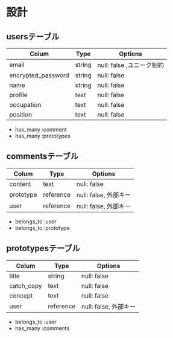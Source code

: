 # 設計

## usersテーブル

| Colum             | Type   | Options     |
| -----------       | ------ | ----------- |
| email             | string | null: false ,ユニーク制約 |
| encrypted_password| string | null: false |
| name              | string | null: false |
| profile           | text   | null: false |
| occupation        | text   | null: false |
| position          | text   | null: false |

- has_many :comment
- has_many :prototypes


## commentsテーブル

| Colum             | Type      | Options     |
| -----------       | ------    | ----------- |
| content           | text      | null: false |
| prototype         | reference | null: false, 外部キー|
| user              | reference | null: false, 外部キー|

- belongs_to :user
- belongs_to :prototype


## prototypesテーブル

| Colum             | Type      | Options     |
| -----------       | ------    | ----------- |
| title             | string    | null: false |
| catch_copy        | text      | null: false |
| concept           | text      | null: false |
| user              | reference | null: false, 外部キー|

- belongs_to :user
- has_many :comments